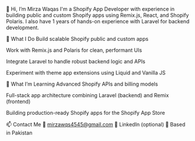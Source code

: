 👋 Hi, I’m Mirza Waqas
I'm a Shopify App Developer with experience in building public and custom Shopify apps using Remix.js, React, and Shopify Polaris. I also have 1 years of hands-on experience with Laravel for backend development.

🚀 What I Do
Build scalable Shopify public and custom apps

Work with Remix.js and Polaris for clean, performant UIs

Integrate Laravel to handle robust backend logic and APIs

Experiment with theme app extensions using Liquid and Vanilla JS

🧠 What I’m Learning
Advanced Shopify APIs and billing models

Full-stack app architecture combining Laravel (backend) and Remix (frontend)

Building production-ready Shopify apps for the Shopify App Store

📫 Contact Me
📧 mirzawqs4545@gmail.com
🔗 LinkedIn (optional)
📍 Based in Pakistan
